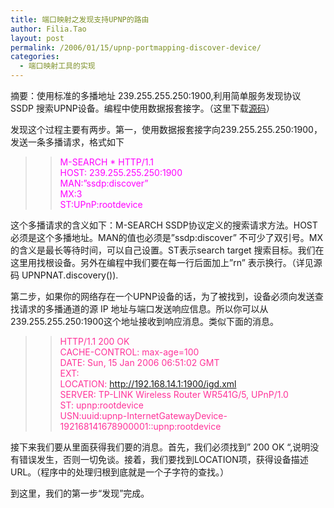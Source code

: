 ```yaml
---
title: 端口映射之发现支持UPNP的路由
author: Filia.Tao
layout: post
permalink: /2006/01/15/upnp-portmapping-discover-device/
categories:
  - 端口映射工具的实现
---
```

摘要：使用标准的多播地址 239.255.255.250:1900,利用简单服务发现协议 SSDP 搜索UPNP设备。编程中使用数据报套接字。（这里下载[源码][1]）

发现这个过程主要有两步。第一，使用数据报套接字向239.255.255.250:1900，发送一条多播请求，格式如下

> > <font color="#ff00ff">M-SEARCH * HTTP/1.1</font>  
> > <font color="#ff00ff">HOST: 239.255.255.250:1900</font>  
> > <font color="#ff00ff">MAN:”ssdp:discover”</font>  
> > <font color="#ff00ff">MX:3</font>  
> > <font color="#ff00ff">ST:UPnP:rootdevice</font>

这个多播请求的含义如下：M-SEARCH SSDP协议定义的搜索请求方法。HOST必须是这个多播地址。MAN的值也必须是”ssdp:discover” 不可少了双引号。MX的含义是最长等待时间，可以自己设置。ST表示search target 搜索目标。我们在这里用找根设备。另外在编程中我们要在每一行后面加上”rn” 表示换行。（详见源码 UPNPNAT.discovery()).

第二步，如果你的网络存在一个UPNP设备的话，为了被找到，设备必须向发送查找请求的多播通道的源 IP 地址与端口发送响应信息。所以你可以从239.255.255.250:1900这个地址接收到响应消息。类似下面的消息。

> > <font color="#ff3399">HTTP/1.1 200 OK</font>  
> > <font color="#ff3399">CACHE-CONTROL: max-age=100</font>  
> > <font color="#ff3399">DATE: Sun, 15 Jan 2006 06:51:02 GMT</font>  
> > <font color="#ff3399">EXT:</font>  
> > <font color="#ff3399">LOCATION: http://192.168.14.1:1900/igd.xml</font>  
> > <font color="#ff3399">SERVER: TP-LINK Wireless Router WR541G/5, UPnP/1.0</font>  
> > <font color="#ff3399">ST: upnp:rootdevice</font>  
> > <font color="#ff3399">USN:uuid:upnp-InternetGatewayDevice-192168141678900001::upnp:rootdevice</font>

接下来我们要从里面获得我们要的消息。首先，我们必须找到” 200 OK “,说明没有错误发生，否则一切免谈。接着，我们要找到LOCATION项，获得设备描述URL。（程序中的处理归根到底就是一个子字符的查找。）

到这里，我们的第一步“发现”完成。

 [1]: http://whygudu.iblog.cn/index.php?op=ViewResource&#038;resource=portmapping-0.1.tar.gz
